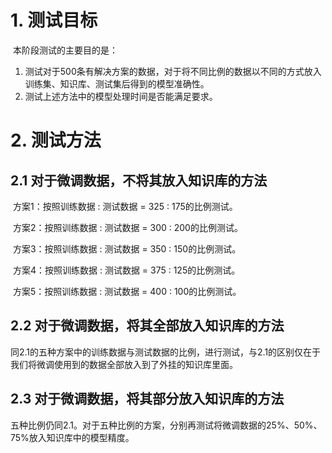 # 1. 测试目标

​	本阶段测试的主要目的是：

1. 测试对于500条有解决方案的数据，对于将不同比例的数据以不同的方式放入训练集、知识库、测试集后得到的模型准确性。
2. 测试上述方法中的模型处理时间是否能满足要求。

# 2. 测试方法

## 2.1 对于微调数据，不将其放入知识库的方法

​	方案1：按照训练数据 : 测试数据 = 325 : 175的比例测试。

​	方案2：按照训练数据 : 测试数据 = 300 : 200的比例测试。

​	方案3：按照训练数据 : 测试数据 = 350 : 150的比例测试。

​	方案4：按照训练数据 : 测试数据 = 375 : 125的比例测试。

​	方案5：按照训练数据 : 测试数据 = 400 : 100的比例测试。

## 2.2 对于微调数据，将其全部放入知识库的方法

​	同2.1的五种方案中的训练数据与测试数据的比例，进行测试，与2.1的区别仅在于我们将微调使用到的数据全部放入到了外挂的知识库里面。

## 2.3 对于微调数据，将其部分放入知识库的方法

​	五种比例仍同2.1。对于五种比例的方案，分别再测试将微调数据的25%、50%、75%放入知识库中的模型精度。